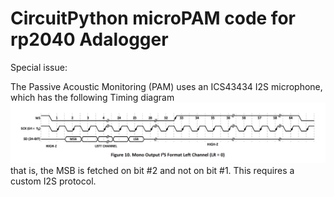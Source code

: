 # CircuitPython microPAM code for rp2040 Adalogger

Special issue:

The Passive Acoustic Monitoring (PAM) uses an ICS43434 I2S microphone, which has the following Timing diagram
![I2S timing](./image.png)
that is, the MSB is fetched on bit #2 and not on bit #1. This requires a custom I2S protocol.
